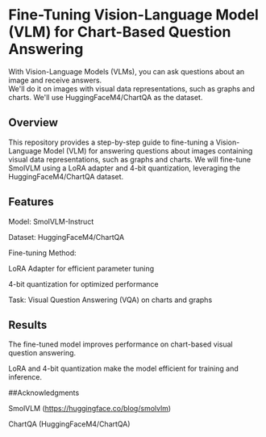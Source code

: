  
# Fine-Tuning Vision-Language Model (VLM) for Chart-Based Question Answering

With Vision-Language Models (VLMs), you can ask questions about an image and receive answers. <br>
We'll do it on images with visual data representations, such as graphs and charts. We'll use HuggingFaceM4/ChartQA as the dataset.

 
## Overview

This repository provides a step-by-step guide to fine-tuning a Vision-Language Model (VLM) for answering questions about images containing visual data representations, such as graphs and charts. We will fine-tune SmolVLM using a LoRA adapter and 4-bit quantization, leveraging the HuggingFaceM4/ChartQA dataset.

## Features
 

Model: SmolVLM-Instruct

Dataset: HuggingFaceM4/ChartQA

Fine-tuning Method:

LoRA Adapter for efficient parameter tuning

4-bit quantization for optimized performance

Task: Visual Question Answering (VQA) on charts and graphs

## Results

The fine-tuned model improves performance on chart-based visual question answering.

LoRA and 4-bit quantization make the model efficient for training and inference.

##Acknowledgments

SmolVLM (https://huggingface.co/blog/smolvlm)

ChartQA  (HuggingFaceM4/ChartQA)
